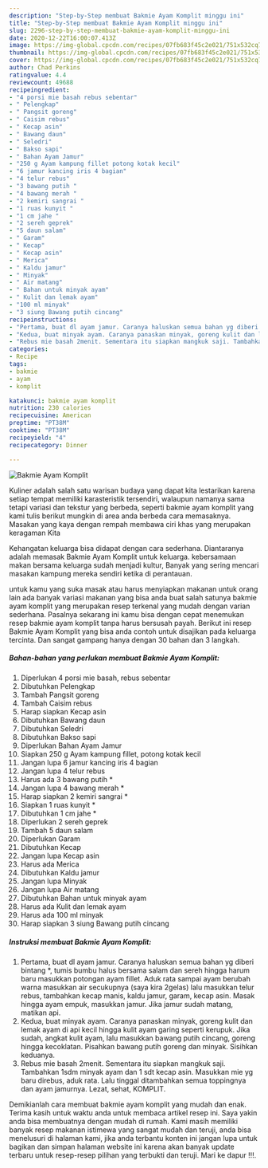 ```yaml
---
description: "Step-by-Step membuat Bakmie Ayam Komplit minggu ini"
title: "Step-by-Step membuat Bakmie Ayam Komplit minggu ini"
slug: 2296-step-by-step-membuat-bakmie-ayam-komplit-minggu-ini
date: 2020-12-22T16:00:07.413Z
image: https://img-global.cpcdn.com/recipes/07fb683f45c2e021/751x532cq70/bakmie-ayam-komplit-foto-resep-utama.jpg
thumbnail: https://img-global.cpcdn.com/recipes/07fb683f45c2e021/751x532cq70/bakmie-ayam-komplit-foto-resep-utama.jpg
cover: https://img-global.cpcdn.com/recipes/07fb683f45c2e021/751x532cq70/bakmie-ayam-komplit-foto-resep-utama.jpg
author: Chad Perkins
ratingvalue: 4.4
reviewcount: 49688
recipeingredient:
- "4 porsi mie basah rebus sebentar"
- " Pelengkap"
- " Pangsit goreng"
- " Caisim rebus"
- " Kecap asin"
- " Bawang daun"
- " Seledri"
- " Bakso sapi"
- " Bahan Ayam Jamur"
- "250 g Ayam kampung fillet potong kotak kecil"
- "6 jamur kancing iris 4 bagian"
- "4 telur rebus"
- "3 bawang putih "
- "4 bawang merah "
- "2 kemiri sangrai "
- "1 ruas kunyit "
- "1 cm jahe "
- "2 sereh geprek"
- "5 daun salam"
- " Garam"
- " Kecap"
- " Kecap asin"
- " Merica"
- " Kaldu jamur"
- " Minyak"
- " Air matang"
- " Bahan untuk minyak ayam"
- " Kulit dan lemak ayam"
- "100 ml minyak"
- "3 siung Bawang putih cincang"
recipeinstructions:
- "Pertama, buat dl ayam jamur. Caranya haluskan semua bahan yg diberi bintang *, tumis bumbu halus bersama salam dan sereh hingga harum baru masukkan potongan ayam fillet. Aduk rata sampai ayam berubah warna masukkan air secukupnya (saya kira 2gelas) lalu masukkan telur rebus, tambahkan kecap manis, kaldu jamur, garam, kecap asin. Masak hingga ayam empuk, masukkan jamur. Jika jamur sudah matang, matikan api."
- "Kedua, buat minyak ayam. Caranya panaskan minyak, goreng kulit dan lemak ayam di api kecil hingga kulit ayam garing seperti kerupuk. Jika sudah, angkat kulit ayam, lalu masukkan bawang putih cincang, goreng hingga kecoklatan. Pisahkan bawang putih goreng dan minyak. Sisihkan keduanya."
- "Rebus mie basah 2menit. Sementara itu siapkan mangkuk saji. Tambahkan 1sdm minyak ayam dan 1 sdt kecap asin. Masukkan mie yg baru direbus, aduk rata. Lalu tinggal ditambahkan semua toppingnya dan ayam jamurnya. Lezat, sehat, KOMPLIT."
categories:
- Recipe
tags:
- bakmie
- ayam
- komplit

katakunci: bakmie ayam komplit 
nutrition: 230 calories
recipecuisine: American
preptime: "PT38M"
cooktime: "PT38M"
recipeyield: "4"
recipecategory: Dinner

---
```



![Bakmie Ayam Komplit](https://img-global.cpcdn.com/recipes/07fb683f45c2e021/751x532cq70/bakmie-ayam-komplit-foto-resep-utama.jpg)

Kuliner adalah salah satu warisan budaya yang dapat kita lestarikan karena setiap tempat memiliki karasteristik tersendiri, walaupun namanya sama tetapi variasi dan tekstur yang berbeda, seperti bakmie ayam komplit yang kami tulis berikut mungkin di area anda berbeda cara memasaknya. Masakan yang kaya dengan rempah membawa ciri khas yang merupakan keragaman Kita



Kehangatan keluarga bisa didapat dengan cara sederhana. Diantaranya adalah memasak Bakmie Ayam Komplit untuk keluarga. kebersamaan makan bersama keluarga sudah menjadi kultur, Banyak yang sering mencari masakan kampung mereka sendiri ketika di perantauan.

untuk kamu yang suka masak atau harus menyiapkan makanan untuk orang lain ada banyak variasi makanan yang bisa anda buat salah satunya bakmie ayam komplit yang merupakan resep terkenal yang mudah dengan varian sederhana. Pasalnya sekarang ini kamu bisa dengan cepat menemukan resep bakmie ayam komplit tanpa harus bersusah payah.
Berikut ini resep Bakmie Ayam Komplit yang bisa anda contoh untuk disajikan pada keluarga tercinta. Dan sangat gampang hanya dengan 30 bahan dan 3 langkah.


<!--inarticleads1-->

##### Bahan-bahan yang perlukan membuat Bakmie Ayam Komplit:

1. Diperlukan 4 porsi mie basah, rebus sebentar
1. Dibutuhkan  Pelengkap
1. Tambah  Pangsit goreng
1. Tambah  Caisim rebus
1. Harap siapkan  Kecap asin
1. Dibutuhkan  Bawang daun
1. Dibutuhkan  Seledri
1. Dibutuhkan  Bakso sapi
1. Diperlukan  Bahan Ayam Jamur
1. Siapkan 250 g Ayam kampung fillet, potong kotak kecil
1. Jangan lupa 6 jamur kancing iris 4 bagian
1. Jangan lupa 4 telur rebus
1. Harus ada 3 bawang putih *
1. Jangan lupa 4 bawang merah *
1. Harap siapkan 2 kemiri sangrai *
1. Siapkan 1 ruas kunyit *
1. Dibutuhkan 1 cm jahe *
1. Diperlukan 2 sereh geprek
1. Tambah 5 daun salam
1. Diperlukan  Garam
1. Dibutuhkan  Kecap
1. Jangan lupa  Kecap asin
1. Harus ada  Merica
1. Dibutuhkan  Kaldu jamur
1. Jangan lupa  Minyak
1. Jangan lupa  Air matang
1. Dibutuhkan  Bahan untuk minyak ayam
1. Harus ada  Kulit dan lemak ayam
1. Harus ada 100 ml minyak
1. Harap siapkan 3 siung Bawang putih cincang




<!--inarticleads2-->

##### Instruksi membuat  Bakmie Ayam Komplit:

1. Pertama, buat dl ayam jamur. Caranya haluskan semua bahan yg diberi bintang *, tumis bumbu halus bersama salam dan sereh hingga harum baru masukkan potongan ayam fillet. Aduk rata sampai ayam berubah warna masukkan air secukupnya (saya kira 2gelas) lalu masukkan telur rebus, tambahkan kecap manis, kaldu jamur, garam, kecap asin. Masak hingga ayam empuk, masukkan jamur. Jika jamur sudah matang, matikan api.
1. Kedua, buat minyak ayam. Caranya panaskan minyak, goreng kulit dan lemak ayam di api kecil hingga kulit ayam garing seperti kerupuk. Jika sudah, angkat kulit ayam, lalu masukkan bawang putih cincang, goreng hingga kecoklatan. Pisahkan bawang putih goreng dan minyak. Sisihkan keduanya.
1. Rebus mie basah 2menit. Sementara itu siapkan mangkuk saji. Tambahkan 1sdm minyak ayam dan 1 sdt kecap asin. Masukkan mie yg baru direbus, aduk rata. Lalu tinggal ditambahkan semua toppingnya dan ayam jamurnya. Lezat, sehat, KOMPLIT.




Demikianlah cara membuat bakmie ayam komplit yang mudah dan enak. Terima kasih untuk waktu anda untuk membaca artikel resep ini. Saya yakin anda bisa membuatnya dengan mudah di rumah. Kami masih memiliki banyak resep makanan istimewa yang sangat mudah dan teruji, anda bisa menelusuri di halaman kami, jika anda terbantu konten ini jangan lupa untuk bagikan dan simpan halaman website ini karena akan banyak update terbaru untuk resep-resep pilihan yang terbukti dan teruji. Mari ke dapur !!!. 

